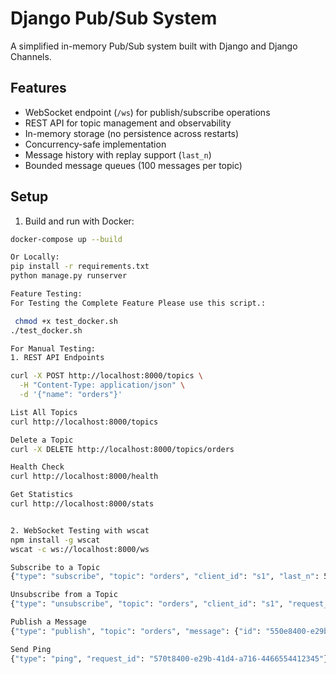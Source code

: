 # Django Pub/Sub System

A simplified in-memory Pub/Sub system built with Django and Django Channels.

## Features

- WebSocket endpoint (`/ws`) for publish/subscribe operations
- REST API for topic management and observability
- In-memory storage (no persistence across restarts)
- Concurrency-safe implementation
- Message history with replay support (`last_n`)
- Bounded message queues (100 messages per topic)

## Setup

1. Build and run with Docker:
```bash
docker-compose up --build

Or Locally:
pip install -r requirements.txt
python manage.py runserver

Feature Testing:
For Testing the Complete Feature Please use this script.:

 chmod +x test_docker.sh
./test_docker.sh

For Manual Testing:
1. REST API Endpoints

curl -X POST http://localhost:8000/topics \
  -H "Content-Type: application/json" \
  -d '{"name": "orders"}'

List All Topics
curl http://localhost:8000/topics

Delete a Topic
curl -X DELETE http://localhost:8000/topics/orders

Health Check
curl http://localhost:8000/health

Get Statistics
curl http://localhost:8000/stats


2. WebSocket Testing with wscat
npm install -g wscat
wscat -c ws://localhost:8000/ws

Subscribe to a Topic
{"type": "subscribe", "topic": "orders", "client_id": "s1", "last_n": 5, "request_id": "550e8400-e29b-41d4-a716-446655440000"}

Unsubscribe from a Topic
{"type": "unsubscribe", "topic": "orders", "client_id": "s1", "request_id": "340e8400-e29b-41d4-a716-4466554480098"}

Publish a Message
{"type": "publish", "topic": "orders", "message": {"id": "550e8400-e29b-41d4-a716-446655440000", "payload": {"order_id": "ORD-123", "amount": "99.5", "currency": "USD"}}, "request_id": "340e8400-e29b-41d4-a716-4466554480098"}

Send Ping
{"type": "ping", "request_id": "570t8400-e29b-41d4-a716-4466554412345"}


